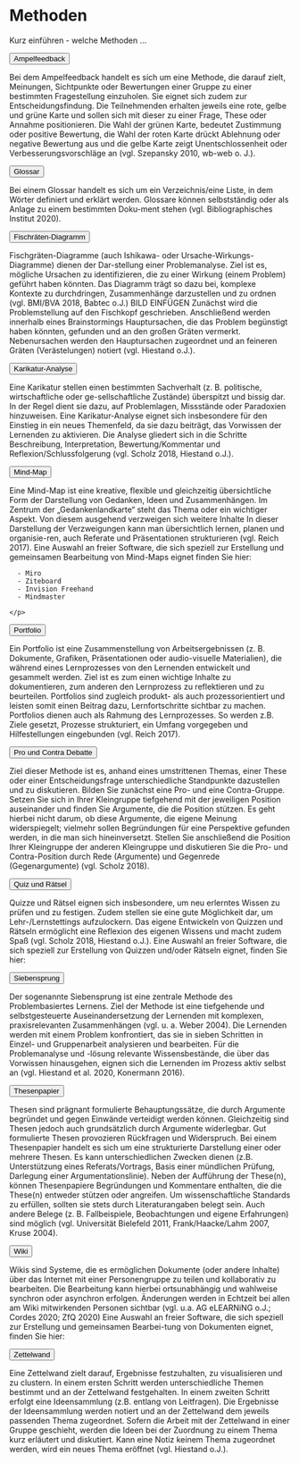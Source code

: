 <h1>Methoden</h1>
<link rel="stylesheet" href="https://cdnjs.cloudflare.com/ajax/libs/font-awesome/4.7.0/css/font-awesome.min.css">

Kurz einführen - welche Methoden ...

<div>
  <button class="accordion">Ampelfeedback</button>
  <div class="panel">
    <p>
      Bei dem Ampelfeedback handelt es sich um eine Methode, die darauf zielt, Meinungen, Sichtpunkte oder Bewertungen einer Gruppe zu einer bestimmten Fragestellung einzuholen. Sie  eignet sich zudem zur Entscheidungsfindung.  Die Teilnehmenden erhalten jeweils eine rote, gelbe und grüne Karte und sollen sich mit dieser zu einer Frage, These oder Annahme positionieren.  Die Wahl der grünen Karte, bedeutet Zustimmung oder positive Bewertung, die Wahl der roten Karte drückt Ablehnung oder negative Bewertung aus und die gelbe Karte zeigt Unentschlossenheit oder Verbesserungsvorschläge an (vgl. Szepansky 2010, wb-web o. J.).
    </p>
  </div>
  <button class="accordion">Glossar</button>
  <div class="panel">
    <p>
      Bei einem Glossar handelt es sich um ein Verzeichnis/eine Liste, in dem Wörter definiert und erklärt werden. Glossare können selbstständig oder als Anlage zu einem bestimmten Doku-ment stehen (vgl. Bibliographisches Institut 2020).
      <figure style="align:middle;">
    </p>
  </div>
  <button class="accordion">Fischräten-Diagramm</button>
  <div class="panel">
    <p>
      Fischgräten-Diagramme (auch Ishikawa- oder Ursache-Wirkungs-Diagramme) dienen der Dar-stellung einer Problemanalyse. Ziel ist es, mögliche Ursachen zu identifizieren, die zu einer Wirkung (einem Problem) geführt haben könnten. Das Diagramm trägt so dazu bei, komplexe Kontexte zu durchdringen, Zusammenhänge darzustellen und zu ordnen (vgl. BMI/BVA 2018, Babtec o.J.) BILD EINFÜGEN 
      Zunächst wird die Problemstellung auf den Fischkopf geschrieben. Anschließend werden innerhalb eines Brainstormings Hauptursachen, die das Problem begünstigt haben könnten, gefunden und an den großen Gräten vermerkt. Nebenursachen  werden den Hauptursachen zugeordnet und an feineren Gräten (Verästelungen) notiert (vgl. Hiestand o.J.).
    </p>
  </div>
  <button class="accordion">Karikatur-Analyse</button>
  <div class="panel">
    <p>
      Eine Karikatur stellen einen bestimmten Sachverhalt (z. B. politische, wirtschaftliche oder ge-sellschaftliche Zustände) überspitzt und bissig dar. In der Regel dient sie dazu, auf Problemlagen, Missstände oder Paradoxien hinzuweisen. Eine Karikatur-Analyse eignet sich insbesondere für den Einstieg in ein neues Themenfeld, da sie dazu beiträgt, das Vorwissen der Lernenden zu aktivieren. Die Analyse gliedert sich in die Schritte Beschreibung, Interpretation, Bewertung/Kommentar und Reflexion/Schlussfolgerung (vgl. Scholz 2018,  Hiestand o.J.). 
    </p>
  </div>
  <button class="accordion">Mind-Map</button>
  <div class="panel">
    <p>
      Eine Mind-Map ist eine kreative, flexible und gleichzeitig übersichtliche Form der Darstellung von Gedanken, Ideen und Zusammenhängen. Im Zentrum der „Gedankenlandkarte“ steht das Thema oder ein wichtiger Aspekt. Von diesem ausgehend verzweigen sich weitere Inhalte In dieser Darstellung der Verzweigungen kann man übersichtlich lernen, planen und organisie-ren, auch Referate und Präsentationen strukturieren (vgl. Reich 2017).
Eine Auswahl an freier Software, die sich speziell zur Erstellung und gemeinsamen Bearbeitung von Mind-Maps eignet finden Sie hier:
      
      - Miro 
      - Ziteboard 
      - Invision Freehand
      - Mindmaster
      
    </p>
  </div>
  <button class="accordion">Portfolio</button>
  <div class="panel">
    <p>
      Ein Portfolio ist eine Zusammenstellung von Arbeitsergebnissen (z. B. Dokumente, Grafiken, Präsentationen oder audio-visuelle Materialien), die während eines Lernprozesses von den Lernenden entwickelt und gesammelt werden. Ziel ist es zum einen wichtige Inhalte zu dokumentieren, zum anderen den Lernprozess zu reflektieren und zu beurteilen. Portfolios sind zugleich produkt- als auch prozessorientiert und leisten somit einen Beitrag dazu, Lernfortschritte sichtbar zu machen. Portfolios dienen auch als Rahmung des Lernprozesses. So werden z.B. Ziele gesetzt, Prozesse strukturiert, ein Umfang vorgegeben und Hilfestellungen eingebunden (vgl. Reich 2017).
    </p>
  </div>
  <button class="accordion">Pro und Contra Debatte</button>
  <div class="panel">
    <p>
      Ziel dieser Methode ist es, anhand eines umstrittenen Themas, einer These oder einer Entscheidungsfrage unterschiedliche Standpunkte dazustellen und zu diskutieren. 
Bilden Sie zunächst eine Pro- und eine Contra-Gruppe. Setzen Sie sich in Ihrer Kleingruppe tiefgehend mit der jeweiligen Position auseinander und finden Sie Argumente, die die Position stützen. Es geht hierbei nicht darum, ob diese Argumente, die eigene Meinung widerspiegelt; vielmehr sollen Begründungen für eine Perspektive gefunden werden, in die man sich hineinversetzt. Stellen Sie anschließend die Position Ihrer Kleingruppe der anderen Kleingruppe und diskutieren Sie die Pro- und Contra-Position durch Rede (Argumente) und Gegenrede (Gegenargumente) (vgl. Scholz 2018).
    </p>
 </div>
  <button class="accordion">Quiz und Rätsel</button>
  <div class="panel">
    <p>
      Quizze und Rätsel eignen sich insbesondere, um neu erlerntes Wissen zu prüfen und zu festigen. Zudem stellen sie eine gute Möglichkeit dar, um Lehr-/Lernstettings aufzulockern. Das eigene Entwickeln von Quizzen und Rätseln ermöglicht eine Reflexion des eigenen Wissens und macht zudem Spaß (vgl. Scholz 2018, Hiestand o.J.).
Eine Auswahl an freier Software, die sich speziell zur Erstellung von Quizzen und/oder Rätseln eignet, finden Sie hier:

   </p>
 </div>
  <button class="accordion">Siebensprung</button>
  <div class="panel">
    <p>
      Der sogenannte Siebensprung ist eine zentrale Methode des Problembasiertes Lernens. Ziel der Methode ist eine tiefgehende und selbstgesteuerte Auseinandersetzung der Lernenden mit komplexen, praxisrelevanten Zusammenhängen (vgl. u. a. Weber 2004). Die Lernenden werden mit einem Problem konfrontiert, das sie in sieben Schritten in Einzel- und Gruppenarbeit analysieren und bearbeiten. Für die Problemanalyse und -lösung relevante Wissensbestände, die über das Vorwissen hinausgehen, eignen sich die Lernenden im Prozess aktiv selbst an (vgl. Hiestand et al. 2020, Konermann 2016).
      </p>
 </div>
  <button class="accordion">Thesenpapier</button>
  <div class="panel">
    <p>
      Thesen sind prägnant formulierte Behauptungssätze, die durch Argumente begründet und gegen Einwände verteidigt werden können. Gleichzeitig sind Thesen jedoch auch grundsätzlich durch Argumente widerlegbar. Gut formulierte Thesen provozieren Rückfragen und Widerspruch.
Bei einem Thesenpapier handelt es sich um eine strukturierte Darstellung einer oder mehrere Thesen. Es kann unterschiedlichen Zwecken dienen (z.B. Unterstützung eines Referats/Vortrags, Basis einer mündlichen Prüfung, Darlegung einer Argumentationslinie).  
Neben der Aufführung der These(n), können Thesenpapiere Begründungen und Kommentare enthalten, die die These(n) entweder stützen oder angreifen. Um wissenschaftliche Standards zu erfüllen, sollten sie stets durch Literaturangaben belegt sein. Auch andere Belege (z. B. Fallbeispiele, Beobachtungen und eigene Erfahrungen) sind möglich (vgl. Universität Bielefeld 2011, Frank/Haacke/Lahm 2007, Kruse 2004).
      </p>
 </div>
  <button class="accordion">Wiki</button>
  <div class="panel">
    <p>
      Wikis sind Systeme, die es ermöglichen Dokumente (oder andere Inhalte) über das Internet mit einer Personengruppe zu teilen und kollaborativ zu bearbeiten. Die Bearbeitung kann hierbei ortsunabhängig und wahlweise synchron oder asynchron erfolgen. Änderungen werden in Echtzeit bei allen am Wiki mitwirkenden Personen sichtbar (vgl. u.a. AG eLEARNiNG o.J.; Cordes 2020; ZfQ 2020)
Eine Auswahl an freier Software, die sich speziell zur Erstellung und gemeinsamen Bearbei-tung von Dokumenten eignet, finden Sie hier:
      </p>
 </div>
  <button class="accordion">Zettelwand</button>
  <div class="panel">
    <p>
      Eine Zettelwand zielt darauf, Ergebnisse festzuhalten, zu visualisieren und zu clustern. In einem ersten Schritt werden unterschiedliche Themen bestimmt und an der Zettelwand festgehalten. In einem zweiten Schritt erfolgt eine Ideensammlung (z.B. entlang von Leitfragen). Die Ergebnisse der Ideensammlung werden notiert und an der Zettelwand dem jeweils passenden Thema zugeordnet. Sofern die Arbeit mit der Zettelwand in einer Gruppe geschieht, werden die Ideen bei der Zuordnung zu einem Thema kurz erläutert und diskutiert. Kann eine Notiz keinem Thema zugeordnet werden, wird ein neues Thema eröffnet (vgl. Hiestand o.J.).
  </div>
</div>

<script>
  /* accordion script */
  var acc = document.getElementsByClassName("accordion");
  for (var i = 0; i < acc.length; i++) {
    acc[i].addEventListener("click", function() {
      var panel = this.nextElementSibling;
      /* if panel already open */
      if (panel.style.maxHeight) {
        this.classList.toggle('activeA', false);
        panel.style.maxHeight = null;
        return;
      }
      /* else */
      for (var j = 0; j < acc.length; j++) {
        acc[j].classList.toggle('activeA', false)
        var p = acc[j].nextElementSibling;
        p.style.maxHeight = null;
      }
      this.classList.toggle('activeA', true);
      panel.style.maxHeight = panel.scrollHeight + "px";
    });
  }
</script>
